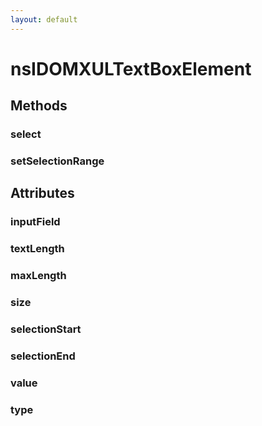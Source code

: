 ```yaml
---
layout: default
---
```


# nsIDOMXULTextBoxElement #

## Methods ##

### select ###

### setSelectionRange ###

## Attributes ##

### inputField ###

### textLength ###

### maxLength ###

### size ###

### selectionStart ###

### selectionEnd ###

### value ###

### type ###
